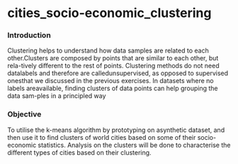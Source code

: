 # cities_socio-economic_clustering

### Introduction

Clustering helps to understand how data samples are related to each other.Clusters are composed by points that are similar to each other, but rela-tively different to the rest of points. Clustering methods do not need datalabels and therefore are calledunsupervised, as opposed to supervised onesthat we discussed in the previous exercises. In datasets where no labels areavailable, finding clusters of data points can help grouping the data sam-ples in a principled way

### Objective
To utilise the k-means algorithm by prototyping on asynthetic dataset, and then use it to find clusters of world cities based on some of their socio-economic statistics.  Analysis on the clusters will be done to characterise the different types of cities based on their clustering.

